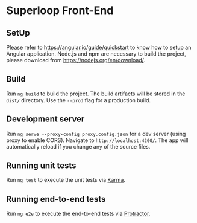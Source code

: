 # Superloop Front-End

## SetUp

Please refer to https://angular.io/guide/quickstart to know how to setup an Angular application.
Node.js and npm are necessary to build the project, please download from https://nodejs.org/en/download/.

## Build

Run `ng build` to build the project. The build artifacts will be stored in the `dist/` directory.
Use the `--prod` flag for a production build.

## Development server

Run `ng serve --proxy-config proxy.config.json` for a dev server (using proxy to enable CORS).
Navigate to `http://localhost:4200/`.
The app will automatically reload if you change any of the source files.

## Running unit tests

Run `ng test` to execute the unit tests via [Karma](https://karma-runner.github.io).

## Running end-to-end tests

Run `ng e2e` to execute the end-to-end tests via [Protractor](http://www.protractortest.org/).

